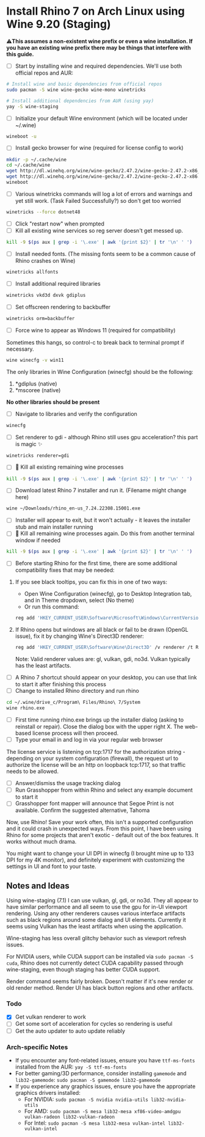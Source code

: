 # Install Rhino 7 on Arch Linux using Wine 9.20 (Staging)

⚠**This assumes a non-existent wine prefix or even a wine installation. If you have an existing wine prefix there may be things that interfere with this guide.**

* [ ] Start by installing wine and required dependencies. We'll use both official repos and AUR:

```bash
# Install wine and basic dependencies from official repos
sudo pacman -S wine wine-gecko wine-mono winetricks

# Install additional dependencies from AUR (using yay)
yay -S wine-staging
```

* [ ] Initialize your default Wine environment (which will be located under ~/.wine)

```bash
wineboot -u
```

* [ ] Install gecko browser for wine (required for license config to work)

```bash
mkdir -p ~/.cache/wine
cd ~/.cache/wine
wget http://dl.winehq.org/wine/wine-gecko/2.47.2/wine-gecko-2.47.2-x86_64.msi
wget http://dl.winehq.org/wine/wine-gecko/2.47.2/wine-gecko-2.47.2-x86.msi
wineboot
```

* [ ] Various winetricks commands will log a lot of errors and warnings and yet still work. (Task Failed Successfully?) so don't get too worried

```bash
winetricks --force dotnet48
```

* [ ] Click "restart now" when prompted
* [ ] Kill all existing wine services so reg server doesn't get messed up.

```bash
kill -9 $(ps aux | grep -i '\.exe' | awk '{print $2}' | tr '\n' ' ')
```

* [ ] Install needed fonts. (The missing fonts seem to be a common cause of Rhino crashes on Wine)

```bash
winetricks allfonts
```

* [ ] Install additional required libraries

```bash
winetricks vkd3d dxvk gdiplus
```

* [ ] Set offscreen rendering to backbuffer

```bash
winetricks orm=backbuffer
```

* [ ] Force wine to appear as Windows 11 (required for compatibility)

Sometimes this hangs, so control-c to break back to terminal prompt if necessary.

```bash
wine winecfg -v win11
```

The only libraries in Wine Configuration (winecfg) should be the following:

1. *gdiplus (native)
2. *mscoree (native)

**No other libraries should be present**

* [ ] Navigate to libraries and verify the configuration

```bash
winecfg
```

* [ ] Set renderer to gdi - although Rhino still uses gpu acceleration? this part is magic ✨

```bash
winetricks renderer=gdi
```

* [ ] 🔪 Kill all existing remaining wine processes

```bash
kill -9 $(ps aux | grep -i '\.exe' | awk '{print $2}' | tr '\n' ' ')
```

* [ ] Download latest Rhino 7 installer and run it. (Filename might change here)

```bash
wine ~/Downloads/rhino_en-us_7.24.22308.15001.exe
```

* [ ] Installer will appear to exit, but it won't actually - it leaves the installer stub and main installer running
* [ ] 🔪 Kill all remaining wine processes again. Do this from another terminal window if needed

```bash
kill -9 $(ps aux | grep -i '\.exe' | awk '{print $2}' | tr '\n' ' ')
```

* [ ] Before starting Rhino for the first time, there are some additional compatibility fixes that may be needed:

1. If you see black tooltips, you can fix this in one of two ways:
   - Open Wine Configuration (winecfg), go to Desktop Integration tab, and in Theme dropdown, select (No theme)
   - Or run this command:
   ```bash
   reg add 'HKEY_CURRENT_USER\Software\Microsoft\Windows\CurrentVersion\ThemeManager' /v ThemeActive /t REG_SZ /d 0 /f
   ```

2. If Rhino opens but windows are all black or fail to be drawn (OpenGL issue), fix it by changing Wine's Direct3D renderer:
   ```bash
   reg add 'HKEY_CURRENT_USER\Software\Wine\Direct3D' /v renderer /t REG_SZ /d vulkan /f
   ```
   Note: Valid renderer values are: gl, vulkan, gdi, no3d. Vulkan typically has the least artifacts.

* [ ] A Rhino 7 shortcut should appear on your desktop, you can use that link to start it after finishing this process
* [ ] Change to installed Rhino directory and run rhino

```bash
cd ~/.wine/drive_c/Program\ Files/Rhino\ 7/System
wine rhino.exe
```

* [ ] First time running rhino.exe brings up the installer dialog (asking to reinstall or repair). Close the dialog box with the upper right X. The web-based license process will then proceed.
* [ ] Type your email in and log in via your regular web browser

The license service is listening on tcp:1717 for the authorization string - depending on your system configuration (firewall), the request url to authorize the license will be an http on loopback tcp:1717, so that traffic needs to be allowed.

* [ ] Answer/dismiss the usage tracking dialog
* [ ] Run Grasshopper from within Rhino and select any example document to start it
* [ ] Grasshopper font mapper will announce that Segoe Print is not available. Confirm the suggested alternative, Tahoma

Now, use Rhino! Save your work often, this isn't a supported configuration and it could crash in unexpected ways. From this point, I have been using Rhino for some projects that aren't exotic - default out of the box features. It works without much drama.

You might want to change your UI DPI in winecfg (I brought mine up to 133 DPI for my 4K monitor), and definitely experiment with customizing the settings in UI and font to your taste.

## Notes and Ideas

Using wine-staging (7.1) I can use vulkan, gl, gdi, or no3d. They all appear to have similar performance and all seem to use the gpu for in-UI viewport rendering. Using any other renderers causes various interface artifacts such as black regions around some dialog and UI elements. Currently it seems using Vulkan has the least artifacts when using the application.

Wine-staging has less overall glitchy behavior such as viewport refresh issues.

For NVIDIA users, while CUDA support can be installed via `sudo pacman -S cuda`, Rhino does not currently detect CUDA capability passed through wine-staging, even though staging has better CUDA support.

Render command seems fairly broken. Doesn't matter if it's new render or old render method. Render UI has black button regions and other artifacts.

### Todo
* [x] Get vulkan renderer to work
* [ ] Get some sort of acceleration for cycles so rendering is useful
* [ ] Get the auto updater to auto update reliably

### Arch-specific Notes
- If you encounter any font-related issues, ensure you have `ttf-ms-fonts` installed from the AUR: `yay -S ttf-ms-fonts`
- For better gaming/3D performance, consider installing `gamemode` and `lib32-gamemode`: `sudo pacman -S gamemode lib32-gamemode`
- If you experience any graphics issues, ensure you have the appropriate graphics drivers installed:
  - For NVIDIA: `sudo pacman -S nvidia nvidia-utils lib32-nvidia-utils`
  - For AMD: `sudo pacman -S mesa lib32-mesa xf86-video-amdgpu vulkan-radeon lib32-vulkan-radeon`
  - For Intel: `sudo pacman -S mesa lib32-mesa vulkan-intel lib32-vulkan-intel`
